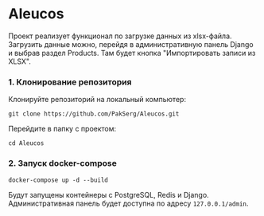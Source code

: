 # Aleucos 

Проект реализует функционал по загрузке данных из xlsx-файла. Загрузить данные можно, перейдя в административную панель Django и выбрав раздел Products. Там будет кнопка "Импортировать записи из XLSX".
### 1. Клонирование репозитория 
Клонируйте репозиторий на локальный компьютер:
``` 
git clone https://github.com/PakSerg/Aleucos.git
```
Перейдите в папку с проектом: 
```
cd Aleucos
```

### 2. Запуск docker-compose

```
docker-compose up -d --build
``` 
Будут запущены контейнеры с PostgreSQL, Redis и Django.
Административная панель будет доступна по адресу `127.0.0.1/admin`.